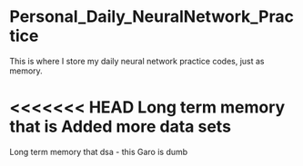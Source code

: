 # Personal_Daily_NeuralNetwork_Practice
This is where I store my daily neural network practice codes, just as memory. 

<<<<<<< HEAD
Long term memory that is
Added more data sets
=======
Long term memory that 
dsa - this Garo is dumb